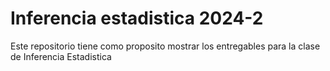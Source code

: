 # Inferencia estadistica 2024-2

Este repositorio tiene como proposito mostrar los entregables para la clase de Inferencia Estadistica
